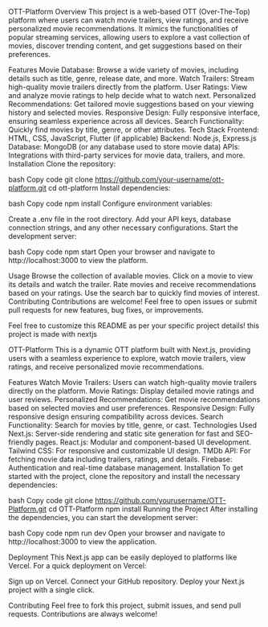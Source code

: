 OTT-Platform
Overview
This project is a web-based OTT (Over-The-Top) platform where users can watch movie trailers, view ratings, and receive personalized movie recommendations. It mimics the functionalities of popular streaming services, allowing users to explore a vast collection of movies, discover trending content, and get suggestions based on their preferences.

Features
Movie Database: Browse a wide variety of movies, including details such as title, genre, release date, and more.
Watch Trailers: Stream high-quality movie trailers directly from the platform.
User Ratings: View and analyze movie ratings to help decide what to watch next.
Personalized Recommendations: Get tailored movie suggestions based on your viewing history and selected movies.
Responsive Design: Fully responsive interface, ensuring seamless experience across all devices.
Search Functionality: Quickly find movies by title, genre, or other attributes.
Tech Stack
Frontend: HTML, CSS, JavaScript, Flutter (if applicable)
Backend: Node.js, Express.js
Database: MongoDB (or any database used to store movie data)
APIs: Integrations with third-party services for movie data, trailers, and more.
Installation
Clone the repository:

bash
Copy code
git clone https://github.com/your-username/ott-platform.git
cd ott-platform
Install dependencies:

bash
Copy code
npm install
Configure environment variables:

Create a .env file in the root directory.
Add your API keys, database connection strings, and any other necessary configurations.
Start the development server:

bash
Copy code
npm start
Open your browser and navigate to http://localhost:3000 to view the platform.

Usage
Browse the collection of available movies.
Click on a movie to view its details and watch the trailer.
Rate movies and receive recommendations based on your ratings.
Use the search bar to quickly find movies of interest.
Contributing
Contributions are welcome! Feel free to open issues or submit pull requests for new features, bug fixes, or improvements.

Feel free to customize this README as per your specific project details!
this project is made with nextjs

OTT-Platform
This is a dynamic OTT platform built with Next.js, providing users with a seamless experience to explore, watch movie trailers, view ratings, and receive personalized movie recommendations.

Features
Watch Movie Trailers: Users can watch high-quality movie trailers directly on the platform.
Movie Ratings: Display detailed movie ratings and user reviews.
Personalized Recommendations: Get movie recommendations based on selected movies and user preferences.
Responsive Design: Fully responsive design ensuring compatibility across devices.
Search Functionality: Search for movies by title, genre, or cast.
Technologies Used
Next.js: Server-side rendering and static site generation for fast and SEO-friendly pages.
React.js: Modular and component-based UI development.
Tailwind CSS: For responsive and customizable UI design.
TMDb API: For fetching movie data including trailers, ratings, and details.
Firebase: Authentication and real-time database management.
Installation
To get started with the project, clone the repository and install the necessary dependencies:

bash
Copy code
git clone https://github.com/yourusername/OTT-Platform.git
cd OTT-Platform
npm install
Running the Project
After installing the dependencies, you can start the development server:

bash
Copy code
npm run dev
Open your browser and navigate to http://localhost:3000 to view the application.

Deployment
This Next.js app can be easily deployed to platforms like Vercel. For a quick deployment on Vercel:

Sign up on Vercel.
Connect your GitHub repository.
Deploy your Next.js project with a single click.

Contributing
Feel free to fork this project, submit issues, and send pull requests. Contributions are always welcome!
